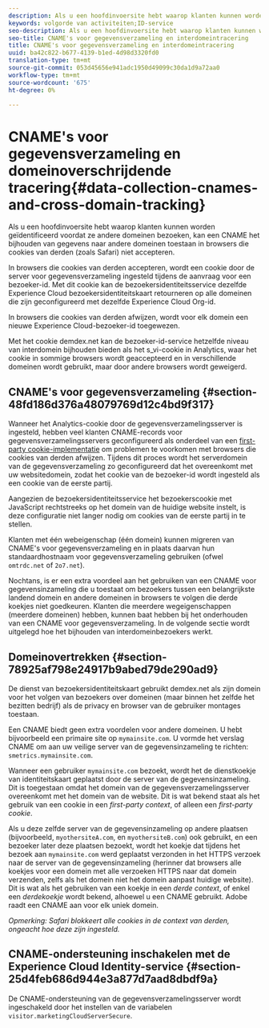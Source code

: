 ```yaml
---
description: Als u een hoofdinvoersite hebt waarop klanten kunnen worden geïdentificeerd voordat ze andere domeinen bezoeken, kan een CNAME het bijhouden van gegevens naar andere domeinen toestaan in browsers die cookies van derden (zoals Safari) niet accepteren.
keywords: volgorde van activiteiten;ID-service
seo-description: Als u een hoofdinvoersite hebt waarop klanten kunnen worden geïdentificeerd voordat ze andere domeinen bezoeken, kan een CNAME het bijhouden van gegevens naar andere domeinen toestaan in browsers die cookies van derden (zoals Safari) niet accepteren.
seo-title: CNAME's voor gegevensverzameling en interdomeintracering
title: CNAME's voor gegevensverzameling en interdomeintracering
uuid: ba42c822-b677-4139-b1ed-4d98d3320fd0
translation-type: tm+mt
source-git-commit: 053d45656e941adc1950d49099c30da1d9a72aa0
workflow-type: tm+mt
source-wordcount: '675'
ht-degree: 0%

---
```



# CNAME&#39;s voor gegevensverzameling en domeinoverschrijdende tracering{#data-collection-cnames-and-cross-domain-tracking}

Als u een hoofdinvoersite hebt waarop klanten kunnen worden geïdentificeerd voordat ze andere domeinen bezoeken, kan een CNAME het bijhouden van gegevens naar andere domeinen toestaan in browsers die cookies van derden (zoals Safari) niet accepteren.

In browsers die cookies van derden accepteren, wordt een cookie door de server voor gegevensverzameling ingesteld tijdens de aanvraag voor een bezoeker-id. Met dit cookie kan de bezoekersidentiteitsservice dezelfde Experience Cloud bezoekersidentiteitskaart retourneren op alle domeinen die zijn geconfigureerd met dezelfde Experience Cloud Org-id.

In browsers die cookies van derden afwijzen, wordt voor elk domein een nieuwe Experience Cloud-bezoeker-id toegewezen.

Met het cookie demdex.net kan de bezoeker-id-service hetzelfde niveau van interdomein bijhouden bieden als het s_vi-cookie in Analytics, waar het cookie in sommige browsers wordt geaccepteerd en in verschillende domeinen wordt gebruikt, maar door andere browsers wordt geweigerd.

## CNAME&#39;s voor gegevensverzameling {#section-48fd186d376a48079769d12c4bd9f317}

Wanneer het Analytics-cookie door de gegevensverzamelingsserver is ingesteld, hebben veel klanten CNAME-records voor gegevensverzamelingsservers geconfigureerd als onderdeel van een [first-party cookie-implementatie](https://docs.adobe.com/content/help/en/core-services/interface/ec-cookies/cookies-first-party.html) om problemen te voorkomen met browsers die cookies van derden afwijzen. Tijdens dit proces wordt het serverdomein van de gegevensverzameling zo geconfigureerd dat het overeenkomt met uw websitedomein, zodat het cookie van de bezoeker-id wordt ingesteld als een cookie van de eerste partij.

Aangezien de bezoekersidentiteitsservice het bezoekerscookie met JavaScript rechtstreeks op het domein van de huidige website instelt, is deze configuratie niet langer nodig om cookies van de eerste partij in te stellen.

Klanten met één webeigenschap (één domein) kunnen migreren van CNAME&#39;s voor gegevensverzameling en in plaats daarvan hun standaardhostnaam voor gegevensverzameling gebruiken (ofwel `omtrdc.net` of `2o7.net`).

Nochtans, is er een extra voordeel aan het gebruiken van een CNAME voor gegevensinzameling die u toestaat om bezoekers tussen een belangrijkste landend domein en andere domeinen in browsers te volgen die derde koekjes niet goedkeuren. Klanten die meerdere wegeigenschappen (meerdere domeinen) hebben, kunnen baat hebben bij het onderhouden van een CNAME voor gegevensverzameling. In de volgende sectie wordt uitgelegd hoe het bijhouden van interdomeinbezoekers werkt.

## Domeinovertrekken {#section-78925af798e24917b9abed79de290ad9}

De dienst van bezoekersidentiteitskaart gebruikt demdex.net als zijn domein voor het volgen van bezoekers over domeinen (maar binnen het zelfde het bezitten bedrijf) als de privacy en browser van de gebruiker montages toestaan.

Een CNAME biedt geen extra voordelen voor andere domeinen. U hebt bijvoorbeeld een primaire site op `mymainsite.com`. U vormde het verslag CNAME om aan uw veilige server van de gegevensinzameling te richten: `smetrics.mymainsite.com`.

Wanneer een gebruiker `mymainsite.com` bezoekt, wordt het de dienstkoekje van identiteitskaart geplaatst door de server van de gegevensinzameling. Dit is toegestaan omdat het domein van de gegevensverzamelingsserver overeenkomt met het domein van de website. Dit is wat bekend staat als het gebruik van een cookie in een *first-party context*, of alleen een *first-party cookie*.

Als u deze zelfde server van de gegevensinzameling op andere plaatsen (bijvoorbeeld, `myothersiteA.com`, en `myothersiteB.com`) ook gebruikt, en een bezoeker later deze plaatsen bezoekt, wordt het koekje dat tijdens het bezoek aan `mymainsite.com` werd geplaatst verzonden in het HTTPS verzoek naar de server van de gegevensinzameling (herinner dat browsers alle koekjes voor een domein met alle verzoeken HTTPS naar dat domein verzenden, zelfs als het domein niet het domein aanpast huidige website). Dit is wat als het gebruiken van een koekje in een *derde context*, of enkel een *derdekoekje* wordt bekend, alhoewel u een CNAME gebruikt. Adobe raadt een CNAME aan voor elk uniek domein.

*Opmerking: Safari blokkeert alle cookies in de context van derden, ongeacht hoe deze zijn ingesteld.*

## CNAME-ondersteuning inschakelen met de Experience Cloud Identity-service {#section-25d4feb686d944e3a877d7aad8dbdf9a}

De CNAME-ondersteuning van de gegevensverzamelingsserver wordt ingeschakeld door het instellen van de variabelen `visitor.marketingCloudServerSecure`.
